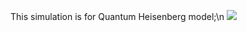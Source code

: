 This simulation is for Quantum Heisenberg model;\n
<img src="https://render.githubusercontent.com/render/math?math=H=J\displaystyle\sum_{j=1}^{N}(S_j^x S_{j+1}^x+S_j^y S_{j+1}^y+S_j^z S_{j+1}^z)">

